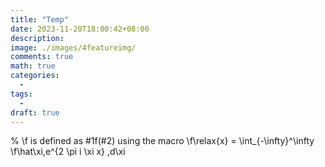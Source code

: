 ```yaml
---
title: "Temp"
date: 2023-11-20T18:00:42+08:00
description: 
image: ./images/4featureimg/
comments: true
math: true
categories: 
  - 
tags:
  - 
draft: true
---
```

% \f is defined as #1f(#2) using the macro
\f\relax{x} = \int_{-\infty}^\infty
    \f\hat\xi\,e^{2 \pi i \xi x}
    \,d\xi